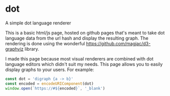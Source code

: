 # dot
A simple dot language renderer

This is a basic html/js page, hosted on github pages that's meant to take dot language data from the url hash and display the resulting graph.
The rendering is done using the wonderful https://github.com/magjac/d3-graphviz library.

I made this page because most visual renderers are combined with dot language editors which didn't suit my needs.
This page allows you to easily display graphs to your users. For example:
```javascript
const dot = 'digraph {a -> b}'
const encoded = encodeURIComponent(dot)
window.open(`https://#${encoded}`, '_blank')
```
